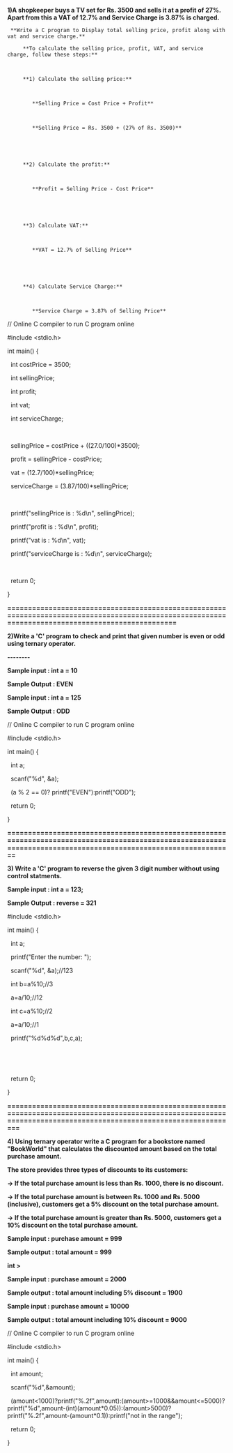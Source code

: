 **1)A shopkeeper buys a TV set for Rs. 3500 and sells it at a profit of 27%. Apart from this a VAT of 12.7% and Service Charge is 3.87% is charged.** 

	 **Write a C program to Display total selling price, profit along with vat and service charge.**

         **To calculate the selling price, profit, VAT, and service charge, follow these steps:**



         **1) Calculate the selling price:**



            **Selling Price = Cost Price + Profit**



            **Selling Price = Rs. 3500 + (27% of Rs. 3500)**





         **2) Calculate the profit:**



            **Profit = Selling Price - Cost Price**





         **3) Calculate VAT:**



            **VAT = 12.7% of Selling Price**





         **4) Calculate Service Charge:**



            **Service Charge = 3.87% of Selling Price**











// Online C compiler to run C program online

\#include <stdio.h>



int main() {

&nbsp;  int costPrice = 3500;

&nbsp;  int sellingPrice;

&nbsp;  int profit;

&nbsp;  int vat;

&nbsp;  int serviceCharge;

&nbsp;  

&nbsp;  sellingPrice = costPrice + ((27.0/100)\*3500);

&nbsp;  profit = sellingPrice - costPrice;

&nbsp;  vat = (12.7/100)\*sellingPrice;

&nbsp;  serviceCharge = (3.87/100)\*sellingPrice;

&nbsp;  

&nbsp;  printf("sellingPrice is : %d\\n",  sellingPrice);

&nbsp;  printf("profit is : %d\\n",  profit);

&nbsp;  printf("vat is : %d\\n",  vat);

&nbsp;  printf("serviceCharge is : %d\\n",  serviceCharge);

&nbsp;  



&nbsp;   return 0;

}

**===================================================================================================================================================**

**2)Write a 'C' program to check and print that given number is even or odd using ternary operator.**

**--------**



**Sample input : int a = 10**

**Sample Output : EVEN**



**Sample input : int a = 125**

**Sample Output : ODD**







// Online C compiler to run C program online

\#include <stdio.h>



int main() {

&nbsp;   int a;

&nbsp;   scanf("%d", \&a);

&nbsp;   (a % 2 == 0)? printf("EVEN"):printf("ODD");

&nbsp;   return 0;

}

**=================================================================================================================================================================**

**3)  Write a 'C' program to reverse the given 3 digit number without using control statments.**



**Sample input : int a = 123;**

**Sample Output : reverse =  321**





\#include <stdio.h>



int main() {

&nbsp;   int a;

&nbsp;   printf("Enter the number: ");

&nbsp;   scanf("%d", \&a);//123

&nbsp;   int b=a%10;//3

&nbsp;   a=a/10;//12

&nbsp;   int c=a%10;//2

&nbsp;   a=a/10;//1

&nbsp;   printf("%d%d%d",b,c,a);

&nbsp;   

&nbsp;

&nbsp;   return 0;

}

**==================================================================================================================================================================**

**4) Using ternary operator write a C program for a bookstore named "BookWorld" that calculates the discounted amount based on the total purchase amount.** 



**The store provides three types of discounts to its customers:**

**-> If the total purchase amount is less than Rs. 1000, there is no discount.**

**-> If the total purchase amount is between Rs. 1000 and Rs. 5000 (inclusive), customers get a 5% discount on the total purchase amount.**

**-> If the total purchase amount is greater than Rs. 5000, customers get a 10% discount on the total purchase amount.**



**Sample input  : purchase amount = 999**

**Sample output : total amount = 999**

**int >**

**Sample input  : purchase amount = 2000**

**Sample output : total amount including 5% discount = 1900**



**Sample input  : purchase amount = 10000**

**Sample output : total amount including 10% discount = 9000**





// Online C compiler to run C program online

\#include <stdio.h>



int main() {

&nbsp;   int amount;



&nbsp;   scanf("%d",\&amount);

&nbsp;   (amount<1000)?printf("%.2f",amount):(amount>=1000\&\&amount<=5000)?printf("%d",amount-(int)(amount\*0.05)):(amount>5000)?printf("%.2f",amount-(amount\*0.1)):printf("not in the range");

&nbsp;   return 0;

}





